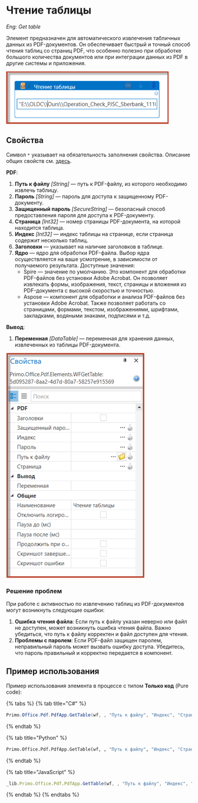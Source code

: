 # Чтение таблицы

*Eng: Get table*

Элемент предназначен для автоматического извлечения табличных данных из PDF-документов. Он обеспечивает быстрый и точный способ чтения таблиц со страниц PDF, что особенно полезно при обработке большого количества документов или при интеграции данных из PDF в другие системы и приложения.

![](<../../../.gitbook/assets1/gettable.png>)

## Свойства
Символ `*` указывает на обязательность заполнения свойства. Описание общих свойств см. [здесь](https://docs.primo-rpa.ru/primo-rpa/primo-studio/process/elements#svoistva-elementa).

**PDF**:

1. **Путь к файлу** *[String]* — путь к PDF-файлу, из которого необходимо извлечь таблицу.
1. **Пароль** *[String]* — пароль для доступа к защищенному PDF-документу.
1. **Защищенный пароль** *[SecureString]* — безопасный способ предоставления пароля для доступа к PDF-документу.
1. **Страница** *[Int32]* — номер страницы PDF-документа, на которой находится таблица.
1. **Индекс** *[Int32]* — индекс таблицы на странице, если страница содержит несколько таблиц.
1. **Заголовки** — указывает на наличие заголовков в таблице.
1. **Ядро** — ядро для обработки PDF-файла. Выбор ядра осуществляется на ваше усмотрение, в зависимости от получаемого результата. Доступные значения:
   * Spire — значение по умолчанию. Это компонент для обработки PDF-файлов без установки Adobe Acrobat. Он позволяет извлекать формы, изображения, текст, страницы и вложения из PDF-документа с высокой скоростью и точностью.
   * Aspose — компонент для обработки и анализа PDF-файлов без установки Adobe Acrobat. Также позволяет работать со страницами, формами, текстом, изображениями, шрифтами, закладками, водяными знаками, подписями и т.д. 

**Вывод**:

1. **Переменная** *[DataTable]* — переменная для хранения данных, извлеченных из таблицы PDF-документа.
   

![](<../../../.gitbook/assets1/gettable2.png>)


### Решение проблем
При работе с активностью по извлечению таблиц из PDF-документов могут возникнуть следующие ошибки:

1. **Ошибка чтения файла**: Если путь к файлу указан неверно или файл не доступен, может возникнуть ошибка чтения файла. Важно убедиться, что путь к файлу корректен и файл доступен для чтения.
2. **Проблемы с паролем**: Если PDF-файл защищен паролем, неправильный пароль может вызвать ошибку доступа. Убедитесь, что пароль правильный и корректно передается в компонент.

## Пример использования

Пример использования элемента в процессе с типом **Только код** (Pure code):

{% tabs %}
{% tab title="C#" %}
```csharp
Primo.Office.Pdf.PdfApp.GetTable(wf, , "Путь к файлу", "Индекс", "Страница", "Заголовки", "Пароль");
```
{% endtab %}

{% tab title="Python" %}
```python
Primo.Office.Pdf.PdfApp.GetTable(wf, , "Путь к файлу", "Индекс", "Страница", "Заголовки", "Пароль");
```
{% endtab %}

{% tab title="JavaScript" %}
```javascript
_lib.Primo.Office.Pdf.PdfApp.GetTable(wf, , "Путь к файлу", "Индекс", "Страница", "Заголовки", "Пароль");
```
{% endtab %}
{% endtabs %}

